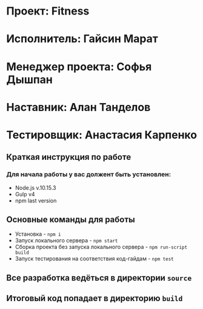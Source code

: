 # Проект: Fitness
# Исполнитель: Гайсин Марат
# Менеджер проекта: Софья Дышпан
# Наставник: Алан Танделов
# Тестировщик: Анастасия Карпенко


## Краткая инструкция по работе
### Для начала работы у вас должент быть установлен:
* Node.js v.10.15.3
* Gulp v4
* npm last version
## Основные команды для работы
* Установка - `npm i`
* Запуск локального сервера - `npm start`
* Сборка проекта без запуска локального сервера - `npm run-script build`
* Запуск тестирования на соответствия код-гайдам - `npm test`

## Все разработка ведёться в директории `source`
## Итоговый код попадает в директорию `build`
